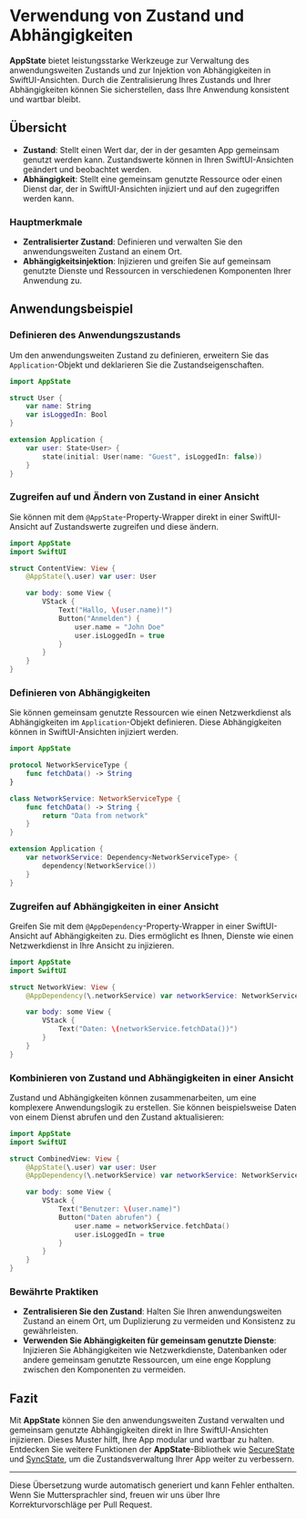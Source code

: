 # Verwendung von Zustand und Abhängigkeiten

**AppState** bietet leistungsstarke Werkzeuge zur Verwaltung des anwendungsweiten Zustands und zur Injektion von Abhängigkeiten in SwiftUI-Ansichten. Durch die Zentralisierung Ihres Zustands und Ihrer Abhängigkeiten können Sie sicherstellen, dass Ihre Anwendung konsistent und wartbar bleibt.

## Übersicht

- **Zustand**: Stellt einen Wert dar, der in der gesamten App gemeinsam genutzt werden kann. Zustandswerte können in Ihren SwiftUI-Ansichten geändert und beobachtet werden.
- **Abhängigkeit**: Stellt eine gemeinsam genutzte Ressource oder einen Dienst dar, der in SwiftUI-Ansichten injiziert und auf den zugegriffen werden kann.

### Hauptmerkmale

- **Zentralisierter Zustand**: Definieren und verwalten Sie den anwendungsweiten Zustand an einem Ort.
- **Abhängigkeitsinjektion**: Injizieren und greifen Sie auf gemeinsam genutzte Dienste und Ressourcen in verschiedenen Komponenten Ihrer Anwendung zu.

## Anwendungsbeispiel

### Definieren des Anwendungszustands

Um den anwendungsweiten Zustand zu definieren, erweitern Sie das `Application`-Objekt und deklarieren Sie die Zustandseigenschaften.

```swift
import AppState

struct User {
    var name: String
    var isLoggedIn: Bool
}

extension Application {
    var user: State<User> {
        state(initial: User(name: "Guest", isLoggedIn: false))
    }
}
```

### Zugreifen auf und Ändern von Zustand in einer Ansicht

Sie können mit dem `@AppState`-Property-Wrapper direkt in einer SwiftUI-Ansicht auf Zustandswerte zugreifen und diese ändern.

```swift
import AppState
import SwiftUI

struct ContentView: View {
    @AppState(\.user) var user: User

    var body: some View {
        VStack {
            Text("Hallo, \(user.name)!")
            Button("Anmelden") {
                user.name = "John Doe"
                user.isLoggedIn = true
            }
        }
    }
}
```

### Definieren von Abhängigkeiten

Sie können gemeinsam genutzte Ressourcen wie einen Netzwerkdienst als Abhängigkeiten im `Application`-Objekt definieren. Diese Abhängigkeiten können in SwiftUI-Ansichten injiziert werden.

```swift
import AppState

protocol NetworkServiceType {
    func fetchData() -> String
}

class NetworkService: NetworkServiceType {
    func fetchData() -> String {
        return "Data from network"
    }
}

extension Application {
    var networkService: Dependency<NetworkServiceType> {
        dependency(NetworkService())
    }
}
```

### Zugreifen auf Abhängigkeiten in einer Ansicht

Greifen Sie mit dem `@AppDependency`-Property-Wrapper in einer SwiftUI-Ansicht auf Abhängigkeiten zu. Dies ermöglicht es Ihnen, Dienste wie einen Netzwerkdienst in Ihre Ansicht zu injizieren.

```swift
import AppState
import SwiftUI

struct NetworkView: View {
    @AppDependency(\.networkService) var networkService: NetworkServiceType

    var body: some View {
        VStack {
            Text("Daten: \(networkService.fetchData())")
        }
    }
}
```

### Kombinieren von Zustand und Abhängigkeiten in einer Ansicht

Zustand und Abhängigkeiten können zusammenarbeiten, um eine komplexere Anwendungslogik zu erstellen. Sie können beispielsweise Daten von einem Dienst abrufen und den Zustand aktualisieren:

```swift
import AppState
import SwiftUI

struct CombinedView: View {
    @AppState(\.user) var user: User
    @AppDependency(\.networkService) var networkService: NetworkServiceType

    var body: some View {
        VStack {
            Text("Benutzer: \(user.name)")
            Button("Daten abrufen") {
                user.name = networkService.fetchData()
                user.isLoggedIn = true
            }
        }
    }
}
```

### Bewährte Praktiken

- **Zentralisieren Sie den Zustand**: Halten Sie Ihren anwendungsweiten Zustand an einem Ort, um Duplizierung zu vermeiden und Konsistenz zu gewährleisten.
- **Verwenden Sie Abhängigkeiten für gemeinsam genutzte Dienste**: Injizieren Sie Abhängigkeiten wie Netzwerkdienste, Datenbanken oder andere gemeinsam genutzte Ressourcen, um eine enge Kopplung zwischen den Komponenten zu vermeiden.

## Fazit

Mit **AppState** können Sie den anwendungsweiten Zustand verwalten und gemeinsam genutzte Abhängigkeiten direkt in Ihre SwiftUI-Ansichten injizieren. Dieses Muster hilft, Ihre App modular und wartbar zu halten. Entdecken Sie weitere Funktionen der **AppState**-Bibliothek wie [SecureState](usage-securestate.md) und [SyncState](usage-syncstate.md), um die Zustandsverwaltung Ihrer App weiter zu verbessern.

---
Diese Übersetzung wurde automatisch generiert und kann Fehler enthalten. Wenn Sie Muttersprachler sind, freuen wir uns über Ihre Korrekturvorschläge per Pull Request.
